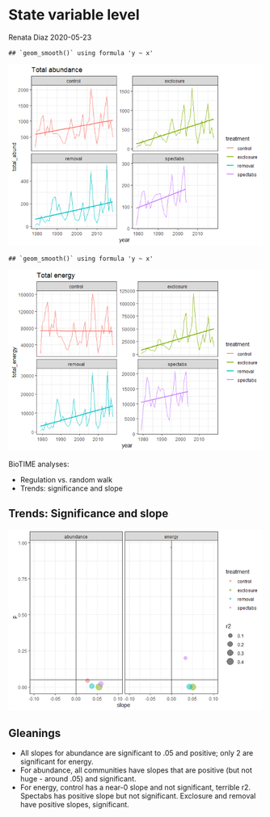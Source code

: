State variable level
================
Renata Diaz
2020-05-23

    ## `geom_smooth()` using formula 'y ~ x'

![](sv_files/figure-gfm/portal%20rodents%20ts-1.png)<!-- -->

    ## `geom_smooth()` using formula 'y ~ x'

![](sv_files/figure-gfm/portal%20rodents%20ts-2.png)<!-- -->

BioTIME analyses:

  - Regulation vs. random walk
  - Trends: significance and slope

## Trends: Significance and slope

![](sv_files/figure-gfm/a%20single%20trend-1.png)<!-- -->

## Gleanings

  - All slopes for abundance are significant to .05 and positive; only 2
    are significant for energy.
  - For abundance, all communities have slopes that are positive (but
    not huge - around .05) and significant.
  - For energy, control has a near-0 slope and not significant, terrible
    r2. Spectabs has positive slope but not significant. Exclosure and
    removal have positive slopes, significant.
